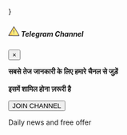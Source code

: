 }
    </style>
</head>
<body>
    <!-- Modal HTML -->
    <div class="modal fade" id="exampleModal" tabindex="-1" role="dialog" aria-labelledby="exampleModalLabel" aria-hidden="true">
      <div class="modal-dialog modal-dialog-centered" role="document">
        <div class="modal-content">
          <div class="modal-header">
            <h5 class="modal-title" id="exampleModalLabel">
              <svg class="mr-2 mb-1" xmlns="http://www.w3.org/2000/svg" xmlns:xlink="http://www.w3.org/1999/xlink" height="22px" width="22px" version="1.1" id="Layer_1" viewBox="0 0 512 512" xml:space="preserve">
                <path style="fill:#464655;" d="M509.435,448.962L271.75,44.367c-7.076-12.045-24.424-12.045-31.5,0L2.565,448.962  c-7.194,12.245,1.595,27.705,15.75,27.705h475.368C507.839,476.666,516.629,461.207,509.435,448.962z"></path>
                <path style="fill:#5B5D6E;" d="M310.09,109.633c-75.525,54.5-124.731,143.208-124.731,243.46c0,44.069,9.578,85.877,26.64,123.573  h281.685c14.155,0,22.944-15.459,15.75-27.705L310.09,109.633z"></path>
                <path style="fill:#FFDC64;" d="M252.195,93.738L53.788,431.474c-2.57,4.374,0.585,9.885,5.658,9.885h393.11  c5.073,0,8.228-5.511,5.658-9.885L259.805,93.738C258.099,90.834,253.901,90.834,252.195,93.738z"></path>
                <path style="fill:#FFF082;" d="M185.36,353.093c0,30.722,4.638,60.357,13.216,88.267h253.98c5.073,0,8.228-5.511,5.658-9.885  L282.389,132.181C222.755,187.029,185.36,265.683,185.36,353.093z"></path>
                <g>
                  <circle style="fill:#464655;" cx="256.028" cy="379.568" r="17.653"></circle>
                  <path style="fill:#464655;" d="M239.049,213.171l7.566,113.485c0.33,4.948,4.174,8.784,8.805,8.784h1.216   c4.631,0,8.475-3.834,8.805-8.784l7.566-113.485c0.365-5.475-3.682-10.131-8.805-10.131h-16.347   C242.731,203.04,238.684,207.697,239.049,213.171z"></path>
                </g>
                <path style="fill:#FFC850;" d="M452.556,450.186H59.442c-5.499,0-10.62-2.966-13.353-7.741c-2.733-4.78-2.698-10.697,0.086-15.442  L244.587,89.258c2.405-4.086,6.672-6.525,11.422-6.525c4.741,0,9.008,2.439,11.413,6.525l198.401,337.744  c2.784,4.75,2.819,10.667,0.086,15.442C463.176,447.22,458.055,450.186,452.556,450.186z M63.399,432.533h385.201L255.998,104.684  L63.399,432.533z"></path>
                <path style="fill:#FFDC64;" d="M448.599,432.533H196.069c1.633,5.964,3.455,11.844,5.441,17.653h251.048  c5.499,0,10.62-2.966,13.353-7.741c2.733-4.775,2.698-10.692-0.086-15.442L289.135,126.224c-4.553,3.944-9,8.005-13.307,12.212  L448.599,432.533z"></path>
              </svg> 
              Telegram Channel
            </h5>
            <button type="button" onclick="modalcut()" class="close" data-dismiss="modal" aria-label="X">
              <span aria-hidden="true">&times;</span>
            </button>
          </div>
          <div class="modal-body">
            <p class="description">
                <strong>सबसे तेज जानकारी के लिए हमारे चैनल से जुड़ें<br><br>इसमें शामिल होना ज़रूरी है</strong><br>
            </p>
            <form novalidate="" class="form valid pristine">
                <div class="buttons">
                    <button type="button" class="button primary" target"_blank" onclick="joinChannel()"><span>JOIN CHANNEL</span></button>
                </div>
            </form>
            <p class="note">Daily news and free offer</p>
          </div>
        </div>
      </div>
    </div>
